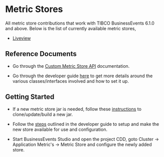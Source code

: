 # Metric Stores

All metric store contributions that work with TIBCO BusinessEvents 6.1.0 and above. Below is the list of currently available metric stores,

* [Liveview](https://github.com/tibco/be-contribution/tree/main/metric/liveview)

## Reference Documents

* Go through the [Custom Metric Store API](https://docs.tibco.com/emp/businessevents-enterprise/6.1.0/doc/html/api/javadoc/com/tibco/cep/runtime/appmetrics/package-summary.html) documentation.

* Go through the developer guide [here](https://docs.tibco.com/emp/businessevents-enterprise/6.1.0/doc/html/Configuration/Custom-Application-Metrics-Store.htm) to get more details around the various classes/interfaces involved and how to set it up.

## Getting Started

* If a new metric store jar is needed, follow these [instructions](https://github.com/tibco/be-contribution) to clone/update/build a new jar.

* Follow the [steps](https://docs.tibco.com/emp/businessevents-enterprise/6.1.0/doc/html/Configuration/Creating-a-Custom-Application-Metrics-Store.htm?tocpath=Configuration%20Guide%7CCluster%20Configurations%20For%20Your%20Project%7CCustom%20Application%20Metrics%20Store%7C_____1) outlined in the developer guide to setup and make the new store available for use and configuration.

* Start BusinessEvents Studio and open the project CDD, goto Cluster -> Application Metric's -> Metric Store and configure the newly added store.

